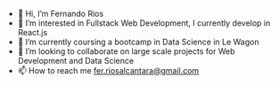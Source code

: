 - 👋 Hi, I’m Fernando Rios
- 👀 I’m interested in Fullstack Web Development, I currently develop in React.js
- 🌱 I’m currently coursing a bootcamp in Data Science in Le Wagon
- 💞️ I’m looking to collaborate on large scale projects for Web Development and Data Science
- 📫 How to reach me fer.riosalcantara@gmail.com

<!---
fermx3/fermx3 is a ✨ special ✨ repository because its `README.md` (this file) appears on your GitHub profile.
You can click the Preview link to take a look at your changes.
--->

